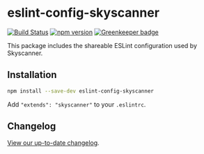 # eslint-config-skyscanner

[![Build Status](https://travis-ci.org/Skyscanner/eslint-config-skyscanner.svg?branch=master)](https://travis-ci.org/Skyscanner/eslint-config-skyscanner)
[![npm version](https://img.shields.io/npm/v/eslint-config-skyscanner.svg)](https://img.shields.io/npm/v/eslint-config-skyscanner)
[![Greenkeeper badge](https://badges.greenkeeper.io/Skyscanner/eslint-config-skyscanner.svg)](https://greenkeeper.io/)

This package includes the shareable ESLint configuration used by Skyscanner.

## Installation

```bash
npm install --save-dev eslint-config-skyscanner
```

Add `"extends": "skyscanner"` to your `.eslintrc`.

## Changelog
[View our up-to-date changelog](./CHANGELOG.md).
